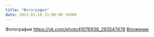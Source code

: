 ```yaml
---
title: "Фотография"
date: 2013-01-16 21:08:00 +0300
---
```


Фотография
<a class="vk-attach" href="https://vk.com/photo41076938_293547478">https://vk.com/photo41076938_293547478</a>
<a class="vk-attach" href="https://vk.com/photo41076938_293547478">Вложение</a>
